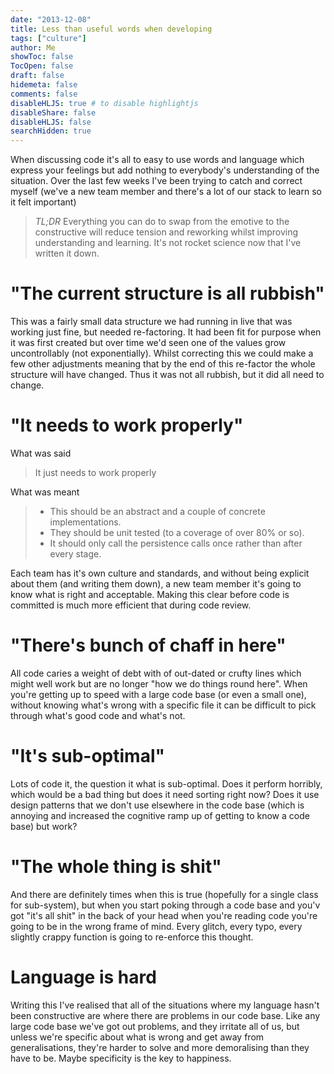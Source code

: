 ```yaml
---
date: "2013-12-08"
title: Less than useful words when developing
tags: ["culture"]
author: Me
showToc: false
TocOpen: false
draft: false
hidemeta: false
comments: false
disableHLJS: true # to disable highlightjs
disableShare: false
disableHLJS: false
searchHidden: true
---
```


When discussing code it's all to easy to use words and language which express your feelings but add nothing to everybody's understanding of the situation.  Over the last few weeks I've been trying to catch and correct myself (we've a new team member and there's a lot of our stack to learn so it felt important)

> *TL;DR* Everything you can do to swap from the emotive to the constructive will reduce tension and reworking whilst improving understanding and learning.  It's not rocket science now that I've written it down.

# "The current structure is all rubbish"

This was a fairly small data structure we had running in live that was working just fine, but needed re-factoring.  It had been fit for purpose when it was first created but over time we'd seen one of the values grow uncontrollably (not exponentially).  Whilst correcting this we could make a few other adjustments meaning that by the end of this re-factor the whole structure will have changed.  Thus it was not all rubbish, but it did all need to change.

# "It needs to work properly"

What was said

> It just needs to work properly

What was meant

> * This should be an abstract and a couple of concrete implementations.
> * They should be unit tested (to a coverage of over 80% or so).
> * It should only call the persistence calls once rather than after every stage.

Each team has it's own culture and standards, and without being explicit about them (and writing them down), a new team member it's going to know what is right and acceptable.  Making this clear before code is committed is much more efficient that during code review.

# "There's bunch of chaff in here"

All code caries a weight of debt with of out-dated or crufty lines which might well work but are no longer "how we do things round here".  When you're getting up to speed with a large code base (or even a small one), without knowing what's wrong with a specific file it can be difficult to pick through what's good code and what's not.

# "It's sub-optimal"

Lots of code it, the question it what is sub-optimal.  Does it perform horribly, which would be a bad thing but does it need sorting right now?  Does it use design patterns that we don't use elsewhere in the code base (which is annoying and increased the cognitive ramp up of getting to know a code base) but work?

# "The whole thing is shit"

And there are definitely times when this is true (hopefully for a single class for sub-system), but when you start poking through a code base and you'v got "it's all shit" in the back of your head when you're reading code you're going to be in the wrong frame of mind.  Every glitch, every typo, every slightly crappy function is going to re-enforce this thought.

# Language is hard

Writing this I've realised that all of the situations where my language hasn't been constructive are where there are problems in our code base.  Like any large code base we've got out problems, and they irritate all of us, but unless we're specific about what is wrong and get away from generalisations, they're harder to solve and more demoralising than they have to be.  Maybe specificity is the key to happiness.